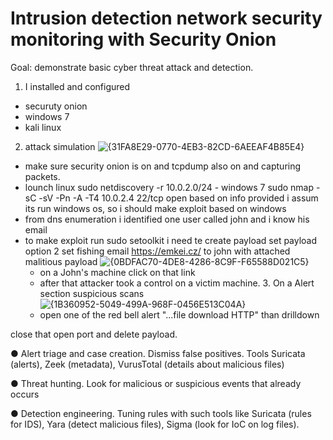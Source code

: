 # Intrusion detection network security monitoring with Security Onion

Goal: demonstrate basic cyber threat attack and detection.
1. I installed and configured 
- securuty onion
- windows 7
- kali linux 
2. attack simulation
   ![{31FA8E29-0770-4EB3-82CD-6AEEAF4B85E4}](https://github.com/user-attachments/assets/dc575218-44e9-45a1-9403-ed1e10de929a)
- make sure security onion is on and tcpdump also on and capturing packets.
- lounch linux
  sudo netdiscovery -r 10.0.2.0/24 - windows 7
  sudo nmap -sC -sV -Pn -A -T4 10.0.2.4
  22/tcp open
based on info provided i assum its run windows os, so i should make exploit based on windows  
- from dns enumeration i identified one user called john and i know his email
- to make exploit run
  sudo setoolkit
  i need te create payload
  set payload option 2
  set fishing email https://emkei.cz/ to john with attached malitious payload 
 ![{0BDFAC70-4DE8-4286-8C9F-F65588D021C5}](https://github.com/user-attachments/assets/acd44282-1efe-4d50-bb58-e47a9447850d)
  - on a John's machine click on that link
  - after that attacker took a control on a victim machine.
    3. On a Alert section suspicious scans 
![{1B360952-5049-499A-968F-0456E513C04A}](https://github.com/user-attachments/assets/28631e68-778d-45e8-b75e-704df47fff98)
  -  open one of the red bell alert "...file download HTTP" than drilldown 

close that open port and delete payload. 



  
●	Alert triage and case creation. Dismiss false positives. Tools Suricata (alerts), Zeek (metadata), VurusTotal (details about malicious files)


●	Threat hunting. Look for malicious or suspicious events that already occurs 

●	Detection engineering. Tuning rules with such tools like Suricata (rules for IDS), Yara (detect malicious files), Sigma (look for IoC on log files).
